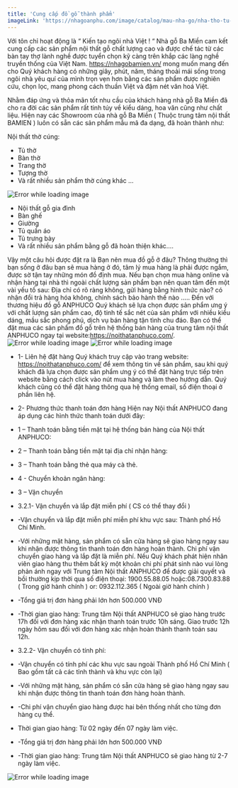 ```yaml
---
title: 'Cung cấp đồ gỗ thành phẩm'
imageLink: 'https://nhagoanphu.com/image/catalog/mau-nha-go/nha-tho-tu-duong/NTD-01/nha-tu-duong-2.jpg'
---
```


Với tôn chỉ hoạt động là “ Kiến tạo ngôi nhà Việt ! “ Nhà gỗ Ba Miền cam kết cung cấp các sản phẩm nội thất gỗ chất lượng cao và được chế tác từ các bàn tay thợ lành nghề được tuyển chọn kỹ càng trên khắp các làng nghề truyền thống của Việt Nam. https://nhagobamien.vn/ mong muốn mang đến cho Quý khách hàng có những giây, phút, năm, tháng thoải mái sống trong ngôi nhà yêu quí của mình trọn vẹn hơn bằng các sản phẩm được nghiên cứu, chọn lọc, mang phong cách thuần Việt và đậm nét văn hoá Việt.

Nhằm đáp ứng và thỏa mãn tốt nhu cầu của khách hàng nhà gỗ Ba Miền đã cho ra đời các sản phẩm rất tinh túy về kiểu dáng, hoa văn cũng như chất liệu. Hiện nay các Showroom của nhà gỗ Ba Miền ( Thuộc trung tâm nội thất BAMIEN ) luôn có sẵn các sản phẩm mẫu mã đa dạng, đã hoàn thành như:

Nội thất thờ cúng:

-   Tủ thờ
-   Bàn thờ
-   Trang thờ
-   Tượng thờ
-   Và rất nhiều sản phẩm thờ cúng khác …

![Error while loading image](https://drive.google.com/thumbnail?id=1uXCrz8ImKRTiTJTelSP75CGQCnjF8fTe 'Ảnh minh họa')

-   Nội thất gỗ gia đình
-   Bàn ghế
-   Giường
-   Tủ quần áo
-   Tủ trưng bày
-   Và rất nhiều sản phẩm bằng gỗ đã hoàn thiện khác….

Vậy một câu hỏi được đặt ra là Bạn nên mua đồ gỗ ở đâu?
Thông thường thì bạn sống ở đâu bạn sẽ mua hàng ở đó, tâm lý mua hàng là phải được ngắm, được sờ tận tay những món đồ định mua. Nếu bạn chọn mua hàng online và nhận hàng tại nhà thì ngoài chất lượng sản phẩm bạn nên quan tâm đến một vài yếu tố sau: Địa chỉ có rõ ràng không, gửi hàng bằng hình thức nào? có nhận đổi trả hàng hóa không, chính sách bảo hành thế nào …..
Đến với thương hiệu đồ gỗ ANPHUCO Quý khách sẽ lựa chọn được sản phẩm ưng ý với chất lượng sản phẩm cao, độ tinh tế sắc nét của sản phẩm với nhiều kiểu dáng, mầu sắc phong phú, dịch vụ bán hàng tận tình chu đáo.
Bạn có thể đặt mua các sản phẩm đồ gỗ trên hệ thống bán hàng của trung tâm nội thất ANPHUCO ngay tại website:https://noithatanphuco.com/.
![Error while loading image](https://drive.google.com/thumbnail?id=1FkMvnr08-Wtp6SKtvxw5K-aYeB_2joR1 'Ảnh minh họa')
![Error while loading image](https://drive.google.com/thumbnail?id=1xNijD3p3yf7tfC3QoH-793TtAjyKgZt8 'Ảnh minh họa')

-   1- Liên hệ đặt hàng
    Quý khách truy cập vào trang website: https://noithatanphuco.com/ để xem thông tin về sản phẩm, sau khi quý khách đã lựa chọn được sản phẩm ưng ý có thể đặt hàng trực tiếp trên website bằng cách click vào nút mua hàng và làm theo hướng dẫn. Quý khách cũng có thể đặt hàng thông qua hệ thống email, số điện thoại ở phần liên hệ.

-   2- Phương thức thanh toán đơn hàng
    Hiện nay Nội thất ANPHUCO đang áp dụng các hình thức thanh toán dưới đây:
-   1 – Thanh toán bằng tiền mặt tại hệ thống bán hàng của Nội thất ANPHUCO:
-   2 – Thanh toán bằng tiền mặt tại địa chỉ nhận hàng:
-   3 – Thanh toán bằng thẻ qua máy cà thẻ.
-   4 - Chuyển khoản ngân hàng:

-   3 – Vận chuyển
-   3.2.1- Vận chuyển và lắp đặt miễn phí ( CS có thể thay đổi )
-   -Vận chuyển và lắp đặt miễn phí miễn phí khu vực sau: Thành phố Hồ Chí Minh.
-   -Với những mặt hàng, sản phẩm có sẵn cửa hàng sẽ giao hàng ngay sau khi nhận được thông tin thanh toán đơn hàng hoàn thành. Chi phí vận chuyển giao hàng và lắp đặt là miễn phí. Nếu Quý khách phát hiện nhân viên giao hàng thu thêm bất kỳ một khoản chi phí phát sinh nào vui lòng phản ánh ngay với Trung tâm Nội thất ANPHUCO để được giải quyết và bồi thường kịp thời qua số điện thoại: 1900.55.88.05 hoặc:08.7300.83.88 ( Trong giờ hành chính ) or: 0932.112.365 ( Ngoài giờ hành chính )
-   -Tổng giá trị đơn hàng phải lớn hơn 500.000 VNĐ
-   -Thời gian giao hàng: Trung tâm Nội thất ANPHUCO sẽ giao hàng trước 17h đối với đơn hàng xác nhận thanh toán trước 10h sáng. Giao trước 12h ngày hôm sau đối với đơn hàng xác nhận hoàn thành thanh toán sau 12h.
-   3.2.2- Vận chuyển có tính phí:
-   -Vận chuyển có tính phí các khu vực sau ngoài Thành phố Hồ Chí Minh ( Bao gồm tất cả các tỉnh thành và khu vực còn lại)
-   -Với những mặt hàng, sản phẩm có sẵn cửa hàng sẽ giao hàng ngay sau khi nhận được thông tin thanh toán đơn hàng hoàn thành.
-   -Chi phí vận chuyển giao hàng được hai bên thống nhất cho từng đơn hàng cụ thể.
-   Thời gian giao hàng: Từ 02 ngày đến 07 ngày làm việc.
-   -Tổng giá trị đơn hàng phải lớn hơn 500.000 VNĐ
-   -Thời gian giao hàng: Trung tâm Nội thất ANPHUCO sẽ giao hàng từ 2-7 ngày làm việc.

![Error while loading image](https://drive.google.com/thumbnail?id=1AxkXVSTaUtRg2JPanoiGvs7lrVMhYSBV 'Ảnh minh họa')

